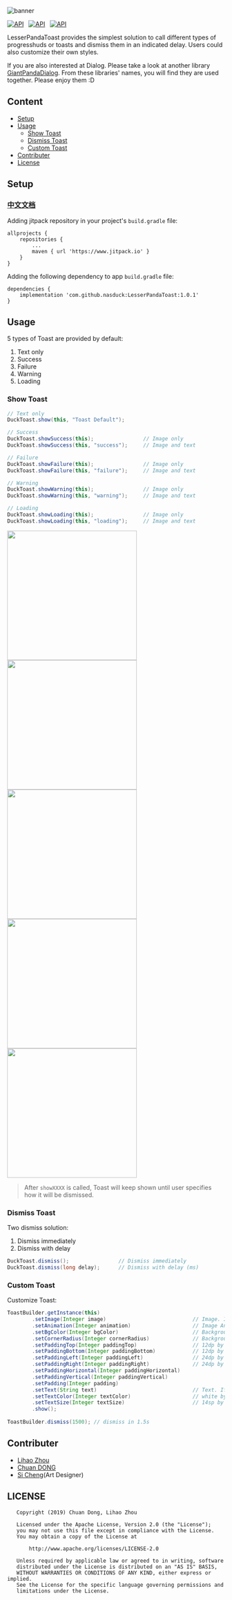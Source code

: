 ![banner](https://github.com/nasduck/LesserPandaToast/blob/develop/art/%E5%B0%8F%E7%86%8A%E7%8C%ABbanner.png?raw=true)

[![API](https://img.shields.io/badge/LesserPandaToast-v1.0.1-brightgreen.svg?style=flat)](https://android-arsenal.com/api?level=14)&ensp;
[![API](https://img.shields.io/badge/API-14%2B-brightgreen.svg?style=flat)](https://android-arsenal.com/api?level=14)&ensp;
[![API](https://img.shields.io/badge/License-Apche2.0-brightgreen.svg?style=flat)](https://github.com/nasduck/LesserPandaToast/blob/master/LICENSE)

LesserPandaToast provides the simplest solution to call different types of progresshuds or toasts and dismiss them in an indicated delay. Users could also customize their own styles.

If you are also interested at Dialog. Please take a look at another library [GiantPandaDialog](https://github.com/nasduck/GiantPandaDialog). From these libraries' names, 
you will find they are used together. Please enjoy them :D

## Content

* [Setup](#setup)
* [Usage](#usage)
    * [Show Toast](#show-toast)
    * [Dismiss Toast](#dismiss-toast)
    * [Custom Toast](#custom-toast)
* [Contributer](#contributer)
* [License](#license)

## Setup

### **</u>[中文文档](https://github.com/nasduck/LesserPandaToast/blob/master/README-CN.md)</u>**

Adding jitpack repository in your project's `build.gradle` file:

```
allprojects {
	repositories {
		...
		maven { url 'https://www.jitpack.io' }
	}
}
```

Adding the following dependency to app `build.gradle` file:


```
dependencies {
    implementation 'com.github.nasduck:LesserPandaToast:1.0.1'
}
```

## Usage

5 types of Toast are provided by default:

1. Text only
2. Success
3. Failure
4. Warning
5. Loading

### Show Toast

```java
// Text only
DuckToast.show(this, "Toast Default");

// Success
DuckToast.showSuccess(this);                // Image only
DuckToast.showSuccess(this, "success");     // Image and text

// Failure
DuckToast.showFailure(this);                // Image only
DuckToast.showFailure(this, "failure");     // Image and text

// Warning
DuckToast.showWarning(this);                // Image only
DuckToast.showWarning(this, "warning");     // Image and text

// Loading
DuckToast.showLoading(this);                // Image only
DuckToast.showLoading(this, "loading");     // Image and text
```

<img src="https://github.com/nasduck/LesserPandaToast/blob/develop/art/text%20toast.png?raw=true" height="300" > <img src="https://github.com/nasduck/LesserPandaToast/blob/develop/art/success%20toast.png?raw=true" height="300" > <img src="https://github.com/nasduck/LesserPandaToast/blob/develop/art/failure%20toast.png?raw=true" height="300" > <img src="https://github.com/nasduck/LesserPandaToast/blob/develop/art/warning%20toast.png?raw=true" height="300" > <img src="https://github.com/nasduck/LesserPandaToast/blob/develop/art/loading%20toast.gif?raw=true" height="300" > 

> After `showXXXX` is called, Toast will keep shown until user specifies how it will be dismissed. 

### Dismiss Toast

Two dismiss solution:

1. Dismiss immediately
2. Dismiss with delay

```java
DuckToast.dismiss();                // Dismiss immediately
DuckToast.dismiss(long delay);      // Dismiss with delay (ms)
```

### Custom Toast

Customize Toast:

```java
ToastBuilder.getInstance(this)
        .setImage(Integer image)                            // Image. If not set, other related image settings won't be enabled
        .setAnimation(Integer animation)                    // Image Animation
        .setBgColor(Integer bgColor)                        // Background color. #B2000000 by default
        .setCornerRadius(Integer cornerRadius)              // Background corner radius. 6dp by default
    	.setPaddingTop(Integer paddingTop)		            // 12dp by default
    	.setPaddingBottom(Integer paddingBottom)	        // 12dp by default
    	.setPaddingLeft(Integer paddingLeft)		        // 24dp by default
    	.setPaddingRight(Integer paddingRight)		        // 24dp by default
        .setPaddingHorizontal(Integer paddingHorizontal)    
        .setPaddingVertical(Integer paddingVertical)
    	.setPadding(Integer padding)
        .setText(String text)                               // Text. If not set, other related text settings won't be enabled
        .setTextColor(Integer textColor)                    // white by default
        .setTextSize(Integer textSize)                      // 14sp by default
        .show();
        
ToastBuilder.dismiss(1500); // dismiss in 1.5s
```

## Contributer

* [Lihao Zhou](https://github.com/redrain39)
* [Chuan DONG](https://github.com/DONGChuan)
* [Si Cheng](1103990937@qq.com)(Art Designer)

## LICENSE
```
   Copyright (2019) Chuan Dong, Lihao Zhou

   Licensed under the Apache License, Version 2.0 (the "License");
   you may not use this file except in compliance with the License.
   You may obtain a copy of the License at

       http://www.apache.org/licenses/LICENSE-2.0

   Unless required by applicable law or agreed to in writing, software
   distributed under the License is distributed on an "AS IS" BASIS,
   WITHOUT WARRANTIES OR CONDITIONS OF ANY KIND, either express or implied.
   See the License for the specific language governing permissions and
   limitations under the License.
```
